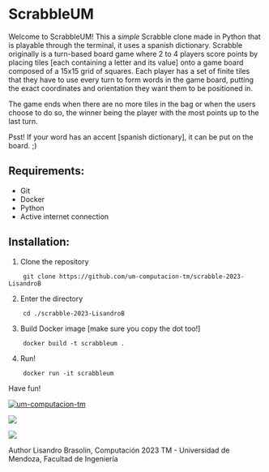 # ScrabbleUM
Welcome to ScrabbleUM! This a _simple_ Scrabble clone made in Python that is playable through the terminal, it uses a spanish dictionary. Scrabble originally is a turn-based board game where 2 to 4 players score points by placing tiles [each containing a letter and its value] onto a game board composed of a 15x15 grid of squares. Each player has a set of finite tiles that they have to use every turn to form words in the game board, putting the exact coordinates and orientation they want them to be positioned in. 

The game ends when there are no more tiles in the bag or when the users choose to do so, the winner being the player with the most points up to the last turn.

Psst! If your word has an accent [spanish dictionary], it can be put on the board. ;)

## Requirements:
- Git
- Docker
- Python
- Active internet connection

## Installation:
1. Clone the repository
```
    git clone https://github.com/um-computacion-tm/scrabble-2023-LisandroB 
```
2. Enter the directory
```
    cd ./scrabble-2023-LisandroB
```
3. Build Docker image [make sure you copy the dot too!]
```
    docker build -t scrabbleum .
```
4. Run!
```
    docker run -it scrabbleum
```

Have fun!

[![um-computacion-tm](https://circleci.com/gh/um-computacion-tm/scrabble-2023-LisandroB.svg?style=svg)](https://app.circleci.com/pipelines/github/um-computacion-tm/scrabble-2023-LisandroB?branch=main)

<a href="https://codeclimate.com/github/um-computacion-tm/scrabble-2023-LisandroB/maintainability"><img src="https://api.codeclimate.com/v1/badges/5f39fbeaa1318a0b90e2/maintainability" /></a>

<a href="https://codeclimate.com/github/um-computacion-tm/scrabble-2023-LisandroB/test_coverage"><img src="https://api.codeclimate.com/v1/badges/5f39fbeaa1318a0b90e2/test_coverage" /></a>

Author Lisandro Brasolin, Computación 2023 TM - Universidad de Mendoza, Facultad de Ingeniería
